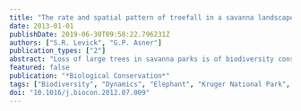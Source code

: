 ```yaml
---
title: "The rate and spatial pattern of treefall in a savanna landscape"
date: 2013-01-01
publishDate: 2019-06-30T09:58:22.796231Z
authors: ["S.R. Levick", "G.P. Asner"]
publication_types: ["2"]
abstract: "Loss of large trees in savanna parks is of biodiversity conservation concern as trees contribute substantially to system biomass, heterogeneity and ecological functioning. Using airborne light detection and ranging (LiDAR), we monitored 119,775 individual trees in two floristically distinct savanna river catchments (2400ha) over a 2-year period in the Kruger National Park, South Africa. Tree height was unchanged in 77% of monitored trees, but 5% increased and 18% decreased in height by 1m or more. We identified 12,703 trees (10.6%) that were completely toppled during the study period. The average rate of treefall was 2.6 trees ha-1yr-1, and was higher in a river catchment dominated by Acacia species (3.8 trees ha-1yr-1) than in another comprised primarily of Combretum species (2.1 trees ha-1yr-1). The majority of observed treefalls were in the 4-6m height classes where proportions of treefall reached 20%. Spatial patterns of treefall were significantly clustered across the landscapes, with proportional rates of loss exceeding 30% in some hillslope patches. These high rates of tree loss present a challenge to biodiversity conservation and management, as tall tree populations may struggle to persist if these rates are maintained over longer time scales. Field-based measures of species-specific population dynamics need to be coupled with large-scale airborne measurements to provide conservation managers with an integrated view upon which to base decision-making. © 2012 Elsevier Ltd."
featured: false
publication: "*Biological Conservation*"
tags: ["Biodiversity", "Dynamics", "Elephant", "Kruger National Park", "LiDAR", "South Africa", "Spatial", "Treefall"]
doi: "10.1016/j.biocon.2012.07.009"
---
```


